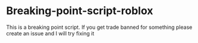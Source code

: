 # Breaking-point-script-roblox
This is a breaking point script.
If you get trade banned for something please create an issue and I will try fixing it
